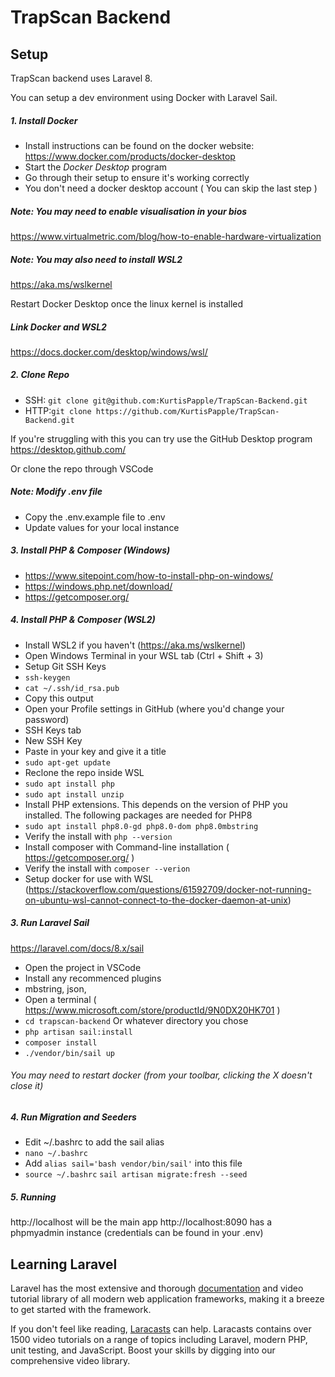 # TrapScan Backend
## Setup
TrapScan backend uses Laravel 8.

You can setup a dev environment using Docker with Laravel Sail.

##### 1. Install Docker
- Install instructions can be found on the docker website: https://www.docker.com/products/docker-desktop
- Start the *Docker Desktop* program
- Go through their setup to ensure it's working correctly
- You don't need a docker desktop account ( You can skip the last step )

##### Note: You may need to enable visualisation in your bios
https://www.virtualmetric.com/blog/how-to-enable-hardware-virtualization

##### Note: You may also need to install WSL2
https://aka.ms/wslkernel

Restart Docker Desktop once the linux kernel is installed

##### Link Docker and WSL2
https://docs.docker.com/desktop/windows/wsl/

##### 2. Clone Repo
- SSH: ```git clone git@github.com:KurtisPapple/TrapScan-Backend.git```
- HTTP:``git clone https://github.com/KurtisPapple/TrapScan-Backend.git``

If you're struggling with this you can try use the GitHub Desktop program
https://desktop.github.com/

Or clone the repo through VSCode

##### Note: Modify .env file
- Copy the .env.example file to .env
- Update values for your local instance

##### 3. Install PHP & Composer (Windows)
- https://www.sitepoint.com/how-to-install-php-on-windows/
- https://windows.php.net/download/
- https://getcomposer.org/

##### 4. Install PHP & Composer (WSL2)
- Install WSL2 if you haven't (https://aka.ms/wslkernel)
- Open Windows Terminal in your WSL tab (Ctrl + Shift + 3)
- Setup Git SSH Keys
- ``ssh-keygen``
- ``cat ~/.ssh/id_rsa.pub``
- Copy this output
- Open your Profile settings in GitHub (where you'd change your password)
- SSH Keys tab
- New SSH Key
- Paste in your key and give it a title
- ``sudo apt-get update``
- Reclone the repo inside WSL
- ``sudo apt install php``
- ``sudo apt install unzip``
- Install PHP extensions. This depends on the version of PHP you installed. The following packages are needed for PHP8
- ``sudo apt install php8.0-gd php8.0-dom php8.0mbstring``
- Verify the install with ``php --version``
- Install composer with Command-line installation ( https://getcomposer.org/ ) 
- Verify the install with ``composer --verion``
- Setup docker for use with WSL (https://stackoverflow.com/questions/61592709/docker-not-running-on-ubuntu-wsl-cannot-connect-to-the-docker-daemon-at-unix)

##### 3. Run Laravel Sail
https://laravel.com/docs/8.x/sail
- Open the project in VSCode
- Install any recommenced plugins
- mbstring, json, 
- Open a terminal ( https://www.microsoft.com/store/productId/9N0DX20HK701 )
- ``cd trapscan-backend`` Or whatever directory you chose
- ``php artisan sail:install``
- ``composer install``
- ``./vendor/bin/sail up``
###### You may need to restart docker (from your toolbar, clicking the X doesn't close it)

##### 4. Run Migration and Seeders
- Edit ~/.bashrc to add the sail alias
- ``nano ~/.bashrc``
- Add ``alias sail='bash vendor/bin/sail'`` into this file
- ``source ~/.bashrc``
``sail artisan migrate:fresh --seed``

##### 5. Running
http://localhost will be the main app
http://localhost:8090 has a phpmyadmin instance (credentials can be found in your .env)


## Learning Laravel

Laravel has the most extensive and thorough [documentation](https://laravel.com/docs) and video tutorial library of all modern web application frameworks, making it a breeze to get started with the framework.

If you don't feel like reading, [Laracasts](https://laracasts.com) can help. Laracasts contains over 1500 video tutorials on a range of topics including Laravel, modern PHP, unit testing, and JavaScript. Boost your skills by digging into our comprehensive video library.
